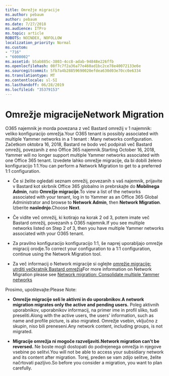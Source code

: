 ```yaml
---
title: Omrežje migracije
ms.author: pebaum
author: pebaum
ms.date: 7/27/2018
ms.audience: ITPro
ms.topic: article
ROBOTS: NOINDEX, NOFOLLOW
localization_priority: Normal
ms.custom:
- "716"
- "6000002"
ms.assetid: b5ab885c-3803-4cc8-adab-94848e226ffb
ms.openlocfilehash: 08f7c7f2a36a77e460ad1bc2ce78e40072133e6e
ms.sourcegitcommit: 5fb7a4b28859690020efdea630d03e70cc0e6334
ms.translationtype: MT
ms.contentlocale: sl-SI
ms.lasthandoff: 06/28/2019
ms.locfileid: "35379153"
---
```

# <a name="network-migration"></a><span data-ttu-id="0883e-102">Omrežje migracije</span><span class="sxs-lookup"><span data-stu-id="0883e-102">Network Migration</span></span>

<span data-ttu-id="0883e-103">O365 najemnik je morda povezana z več Bastard omrežij v 1 najemnik: veliko konfiguracijo omrežja.</span><span class="sxs-lookup"><span data-stu-id="0883e-103">Your O365 tenant is possibly associated with multiple Yammer networks in a 1 tenant : Many networks configuration.</span></span> <span data-ttu-id="0883e-104">Začetkom oktobra 16, 2018, Bastard ne bodo več podpirali več Bastard omrežij, povezanih z eno Office 365 najemnik.</span><span class="sxs-lookup"><span data-stu-id="0883e-104">Starting October 16, 2018, Yammer will no longer support multiple Yammer networks associated with one Office 365 tenant.</span></span> <span data-ttu-id="0883e-105">Izvedete lahko omrežje migracije, da bi dobili želeno konfiguracijo 1:1.</span><span class="sxs-lookup"><span data-stu-id="0883e-105">You can perform a Network Migration to get to a preferred 1:1 configuration.</span></span>
  
- <span data-ttu-id="0883e-106">Če si želite ogledati seznam omrežij, povezanih s vaš najemnik, prijavite v Bastard kot skrbnik Office 365 globalno in prebrskajte do **Mobilnega Admin**, nato **Omrežje migracije**.</span><span class="sxs-lookup"><span data-stu-id="0883e-106">To view a list of the networks associated with your tenant, log in to Yammer as an Office 365 Global Administrator and browse to **Network Admin**, then **Network Migration**.</span></span> <span data-ttu-id="0883e-107">Izberite **naslednjo**.</span><span class="sxs-lookup"><span data-stu-id="0883e-107">Choose **Next**.</span></span>

- <span data-ttu-id="0883e-108">Če vidite več omrežij, ki kotirajo na korak 2 od 3, potem imate več Bastard omrežij, povezanih s O365 najemnik.</span><span class="sxs-lookup"><span data-stu-id="0883e-108">If you see multiple networks listed on Step 2 of 3, then you have multiple Yammer networks associated with your O365 tenant.</span></span>

- <span data-ttu-id="0883e-109">Za pravilno konfiguracijo konfiguracijo 1:1, še naprej uporabljajo omrežje migracij orodje.</span><span class="sxs-lookup"><span data-stu-id="0883e-109">To correct your configuration to a 1:1 configuration, continue using the Network Migration tool.</span></span>

- <span data-ttu-id="0883e-110">Za več informacij o Network migracije si oglejte [omrežje migracije: utrditi večkratnik Bastard omrežja](https://support.office.com/article/a22c1b20-9231-4ce2-a916-392b1056d002)</span><span class="sxs-lookup"><span data-stu-id="0883e-110">For more information on Network Migration please see [Network migration: Consolidate multiple Yammer networks](https://support.office.com/article/a22c1b20-9231-4ce2-a916-392b1056d002)</span></span>

<span data-ttu-id="0883e-111">Prosimo, upoštevajte:</span><span class="sxs-lookup"><span data-stu-id="0883e-111">Please Note:</span></span>
  
- <span data-ttu-id="0883e-112">**Omrežje migracije seli le aktivni in do uporabnikov.**</span><span class="sxs-lookup"><span data-stu-id="0883e-112">**A network migration migrates only the active and pending users.**</span></span> <span data-ttu-id="0883e-113">Poleg aktivnih uporabnikov, uporabnikov informacij, na primer ime in profil sliko, tudi preseliti.</span><span class="sxs-lookup"><span data-stu-id="0883e-113">Along with the active users, the users' information, such as name and profile picture, is also migrated.</span></span> <span data-ttu-id="0883e-114">Omrežje vsebin, vključno z skupin, niso bili preneseni.</span><span class="sxs-lookup"><span data-stu-id="0883e-114">Any network content, including groups, is not migrated.</span></span>

- <span data-ttu-id="0883e-115">**Migracije omrežja ni mogoče razveljaviti.**</span><span class="sxs-lookup"><span data-stu-id="0883e-115">**Network migration can't be reversed.**</span></span> <span data-ttu-id="0883e-116">Ne boste mogli dostopati do podrejenega omrežja in njegove vsebine po selitvi.</span><span class="sxs-lookup"><span data-stu-id="0883e-116">You will not be able to access your subsidiary network and its content after migration.</span></span> <span data-ttu-id="0883e-117">Torej, preden se vam zdijo selitve, želite načrtovati pazljivo.</span><span class="sxs-lookup"><span data-stu-id="0883e-117">So before you consider a migration, you want to plan carefully.</span></span>
